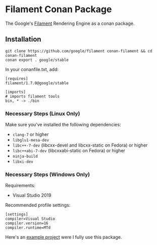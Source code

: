 # Filament Conan Package
The Google's [Filament](https://github.com/google/filament) Rendering Engine as a conan package.

## Installation

```shell script
git clone https://github.com/google/filament conan-filament && cd conan-filament
conan export . google/stable
```

In your conanfile.txt, add:
```
[requires]
filament/1.7.0@google/stable

[imports]
# imports filament tools
bin, * -> ./bin
```

### Necessary Steps (Linux Only)
Make sure you've installed the following dependencies:

- `clang-7` or higher
- `libglu1-mesa-dev`
- `libc++-7-dev` (libcxx-devel and libcxx-static on Fedora) or higher
- `libc++abi-7-dev` (libcxxabi-static on Fedora) or higher
- `ninja-build`
- `libxi-dev`

### Necessary Steps (Windows Only)

Requirements:
- Visual Studio 2019

Recommended profile settings:
```
[settings]
compiler=Visual Studio
compiler.version=16
compiler.runtime=MTd
```

Here's an [example project](https://github.com/luizgabriel/Spatial.Engine) were I fully use this package.
